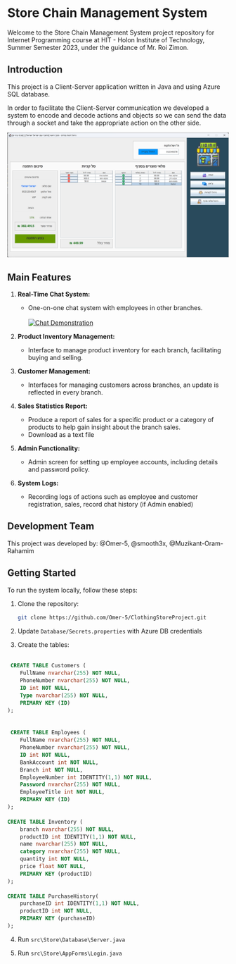 # Store Chain Management System

Welcome to the Store Chain Management System project repository for Internet Programming course at HIT - Holon Institute of Technology, Summer Semester 2023, under the guidance of Mr. Roi Zimon.

## Introduction
This project is a Client-Server application written in Java and using Azure SQL database.

In order to facilitate the Client-Server communication we developed a system to encode and decode actions and objects so we can send the data through a socket and take the appropriate action on the other side.


![Shop Preview](https://raw.githubusercontent.com/Omer-5/ClothingStoreProject/main/src/Store/Images/shop-preview.png)

## Main Features

1. **Real-Time Chat System:**
   - One-on-one chat system with employees in other branches. </br></br>
[![Chat Demonstration](https://markdown-videos-api.jorgenkh.no/url?url=https%3A%2F%2Fwww.youtube.com%2Fwatch%3Fv%3D9lE3vSYuEBA)](https://www.youtube.com/watch?v=9lE3vSYuEBA)

1. **Product Inventory Management:**
   - Interface to manage product inventory for each branch, facilitating buying and selling.

1. **Customer Management:**
   - Interfaces for managing customers across branches, an update is reflected in every branch.

1. **Sales Statistics Report:**
    - Produce a report of sales for a specific product or a category of products to help gain insight about the branch sales.
    - Download as a text file

1. **Admin Functionality:**
   - Admin screen for setting up employee accounts, including details and password policy.

1. **System Logs:**
    - Recording logs of actions such as employee and customer registration, sales, record chat history (if Admin enabled)

## Development Team

This project was developed by: @Omer-5, @smooth3x, @Muzikant-Oram-Rahamim

## Getting Started

To run the system locally, follow these steps:

1. Clone the repository:

   ```bash
   git clone https://github.com/Omer-5/ClothingStoreProject.git

1. Update `Database/Secrets.properties` with Azure DB credentials

1. Create the tables:
```SQL

 CREATE TABLE Customers (
    FullName nvarchar(255) NOT NULL,
	PhoneNumber nvarchar(255) NOT NULL,
    ID int NOT NULL,
    Type nvarchar(255) NOT NULL,
    PRIMARY KEY (ID)
);


 CREATE TABLE Employees (
    FullName nvarchar(255) NOT NULL,
	PhoneNumber nvarchar(255) NOT NULL,
    ID int NOT NULL,
    BankAccount int NOT NULL,
	Branch int NOT NULL,
	EmployeeNumber int IDENTITY(1,1) NOT NULL,
	Password nvarchar(255) NOT NULL,
	EmployeeTitle int NOT NULL,
    PRIMARY KEY (ID)
);

CREATE TABLE Inventory (
    branch nvarchar(255) NOT NULL,
    productID int IDENTITY(1,1) NOT NULL,
	name nvarchar(255) NOT NULL,
    category nvarchar(255) NOT NULL,
    quantity int NOT NULL,
    price float NOT NULL,
    PRIMARY KEY (productID)
);

CREATE TABLE PurchaseHistory(
    purchaseID int IDENTITY(1,1) NOT NULL,
    productID int NOT NULL,
    PRIMARY KEY (purchaseID)
);

```

4. Run `src\Store\Database\Server.java`

1. Run `src\Store\AppForms\Login.java`
